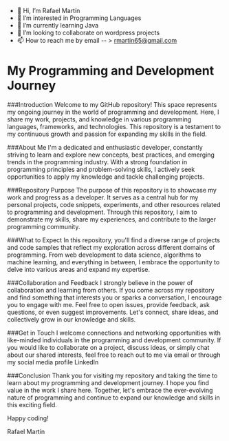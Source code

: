 - 👋 Hi, I’m Rafael Martín
- 👀 I’m interested in Programming Languages
- 🌱 I’m currently learning Java
- 💞️ I’m looking to collaborate on wordpress projects
- 📫 How to reach me by email -- > rmartin65@gmail.com

# My Programming and Development Journey

###Introduction
Welcome to my GitHub repository! This space represents my ongoing journey in the world of programming and development. Here, I share my work, projects, and knowledge in various programming languages, frameworks, and technologies. This repository is a testament to my continuous growth and passion for expanding my skills in the field.

###About Me
I'm a dedicated and enthusiastic developer, constantly striving to learn and explore new concepts, best practices, and emerging trends in the programming industry. With a strong foundation in programming principles and problem-solving skills, I actively seek opportunities to apply my knowledge and tackle challenging projects.

###Repository Purpose
The purpose of this repository is to showcase my work and progress as a developer. It serves as a central hub for my personal projects, code snippets, experiments, and other resources related to programming and development. Through this repository, I aim to demonstrate my skills, share my experiences, and contribute to the larger programming community.

###What to Expect
In this repository, you'll find a diverse range of projects and code samples that reflect my exploration across different domains of programming. From web development to data science, algorithms to machine learning, and everything in between, I embrace the opportunity to delve into various areas and expand my expertise.

###Collaboration and Feedback
I strongly believe in the power of collaboration and learning from others. If you come across my repository and find something that interests you or sparks a conversation, I encourage you to engage with me. Feel free to open issues, provide feedback, ask questions, or even suggest improvements. Let's connect, share ideas, and collectively grow in our knowledge and skills.

###Get in Touch
I welcome connections and networking opportunities with like-minded individuals in the programming and development community. If you would like to collaborate on a project, discuss ideas, or simply chat about our shared interests, feel free to reach out to me via email or through my social media profile LinkedIn

###Conclusion
Thank you for visiting my repository and taking the time to learn about my programming and development journey. I hope you find value in the work I share here. Together, let's embrace the ever-evolving nature of programming and continue to expand our knowledge and skills in this exciting field.


Happy coding!

Rafael Martín
